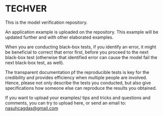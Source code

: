 # TECHVER
This is the model verification repository. 

An application example is uploaded on the repository. This example will be updated further and with other elaborated examples. 

When you are conducting black-box tests, if you identify an error, it might be beneficial to correct that error first, before you proceed to the next black-box test (otherwise that identified error can cause the model fail the next black-box test, as well). 

The transparent documentation pf the reproducible tests is key for the credibility and provides efficiency when multiple people are involved. Hence, please not only describe the tests you conducted, but also give specifications how someone else can reproduce the results you obtained. 

If you want to upload your examples/ tips and tricks and questions and comments, you can try to upload here, or send an email to: nasuhcagdas@gmail.com


